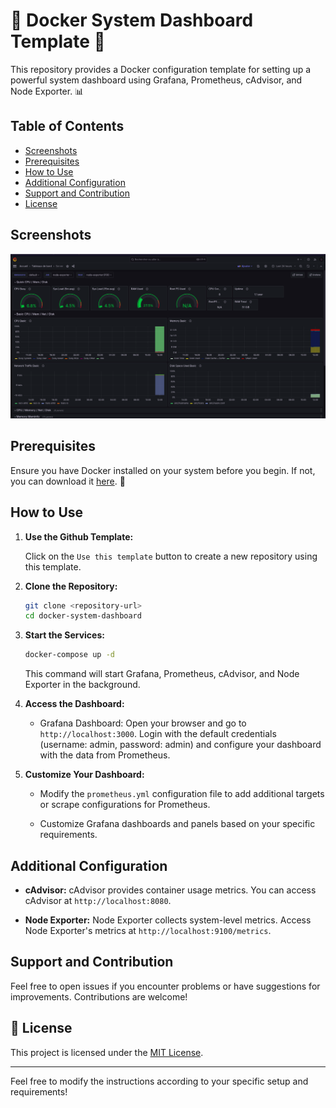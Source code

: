 # 🚀 Docker System Dashboard Template 🚀

This repository provides a Docker configuration template for setting up a powerful system dashboard using Grafana, Prometheus, cAdvisor, and Node Exporter. 📊

## Table of Contents

- [Screenshots](#screenshots)
- [Prerequisites](#prerequisites)
- [How to Use](#how-to-use)
- [Additional Configuration](#additional-configuration)
- [Support and Contribution](#support-and-contribution)
- [License](#license)

## Screenshots

![Grafana Dashboard](docs/screen_1.png)

## Prerequisites

Ensure you have Docker installed on your system before you begin. If not, you can download it [here](https://www.docker.com/get-started). 🐳

## How to Use

1. **Use the Github Template:**

   Click on the `Use this template` button to create a new repository using this template.

2. **Clone the Repository:**

   ```bash
   git clone <repository-url>
   cd docker-system-dashboard
   ```

3. **Start the Services:**

   ```bash
   docker-compose up -d
   ```

   This command will start Grafana, Prometheus, cAdvisor, and Node Exporter in the background.

4. **Access the Dashboard:**

   - Grafana Dashboard: Open your browser and go to `http://localhost:3000`. Login with the default credentials (username: admin, password: admin) and configure your dashboard with the data from Prometheus.

5. **Customize Your Dashboard:**

   - Modify the `prometheus.yml` configuration file to add additional targets or scrape configurations for Prometheus.

   - Customize Grafana dashboards and panels based on your specific requirements.

## Additional Configuration

- **cAdvisor:** cAdvisor provides container usage metrics. You can access cAdvisor at `http://localhost:8080`.

- **Node Exporter:** Node Exporter collects system-level metrics. Access Node Exporter's metrics at `http://localhost:9100/metrics`.

## Support and Contribution

Feel free to open issues if you encounter problems or have suggestions for improvements. Contributions are welcome!

## 📝 License

This project is licensed under the [MIT License](LICENSE).

---

Feel free to modify the instructions according to your specific setup and requirements!
